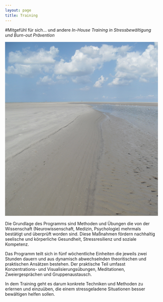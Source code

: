 ```yaml
---
layout: page
title: Training
---
```


#Mitgefühl für sich... und andere
*In-House Training in Stressbewältigung und Burn-out Prävention*

![Bild zu Training](/images/training.jpg)

Die Grundlage des Programms sind Methoden und Übungen die  von der  Wissenschaft  (Neurowissenschaft, 
Medizin, Psychologie) mehrmals bestätigt und überprüft worden sind. Diese Maßnahmen fördern nachhaltig
seelische und körperliche Gesundheit, Stressresilienz und soziale Kompetenz. 

Das Programm teilt sich in fünf  wöchentliche Einheiten die jeweils zwei Stunden dauern und aus dynamisch
abwechselnden theoritischen und praktischen Ansätzen bestehen. Der praktische Teil umfasst Konzentrations- und
Visualisierungsübungen, Meditationen, Zweiergesprächen und Gruppenaustausch.

In dem Training geht es darum konkrete Techniken und Methoden zu erlernen und einzuüben, die einem 
stressgeladene Situationen besser bewältigen helfen sollen. 
